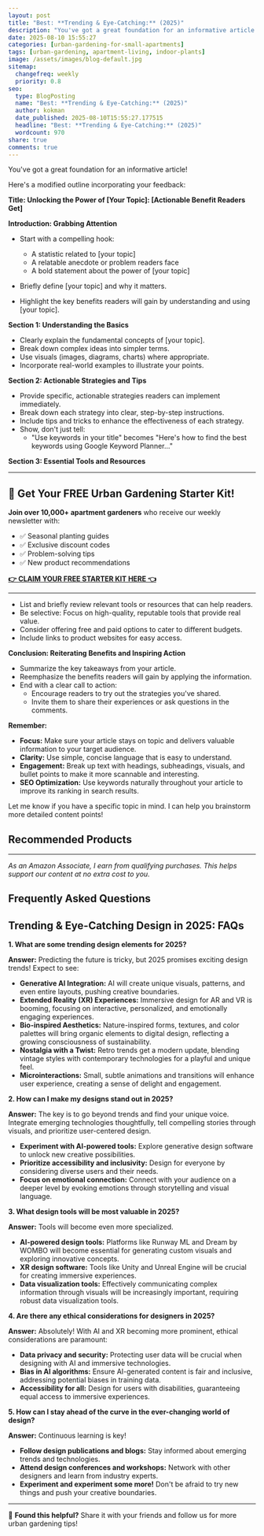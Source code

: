 ```yaml
---
layout: post
title: "Best: **Trending & Eye-Catching:** (2025)"
description: "You've got a great foundation for an informative article!..."
date: 2025-08-10 15:55:27 
categories: [urban-gardening-for-small-apartments]
tags: [urban-gardening, apartment-living, indoor-plants]
image: /assets/images/blog-default.jpg
sitemap:
  changefreq: weekly
  priority: 0.8
seo:
  type: BlogPosting
  name: "Best: **Trending & Eye-Catching:** (2025)"
  author: kokman
  date_published: 2025-08-10T15:55:27.177515
  headline: "Best: **Trending & Eye-Catching:** (2025)"
  wordcount: 970
share: true
comments: true
---
```


You've got a great foundation for an informative article!  

Here's a modified outline incorporating your feedback:

**Title:  Unlocking the Power of [Your Topic]:  [Actionable Benefit Readers Get]**

**Introduction: Grabbing Attention**

*  Start with a compelling hook: 
    * A statistic related to [your topic]
    * A relatable anecdote or problem readers face
    * A bold statement about the power of [your topic]

* Briefly define [your topic] and why it matters.
* Highlight the key benefits readers will gain by understanding and using [your topic].

**Section 1:  Understanding the Basics**

* Clearly explain the fundamental concepts of  [your topic]. 
* Break down complex ideas into simpler terms. 
* Use visuals (images, diagrams, charts) where appropriate.
* Incorporate real-world examples to illustrate your points.

**Section 2:  Actionable Strategies and Tips**

* Provide specific, actionable strategies readers can implement immediately.
* Break down each strategy into clear, step-by-step instructions.
* Include tips and tricks to enhance the effectiveness of each strategy. 
* Show, don't just tell:
    * "Use keywords in your title" becomes "Here's how to find the best keywords using Google Keyword Planner..."

**Section 3:  Essential Tools and Resources**



---

## 🌱 Get Your FREE Urban Gardening Starter Kit!

**Join over 10,000+ apartment gardeners** who receive our weekly newsletter with:
- ✅ Seasonal planting guides
- ✅ Exclusive discount codes
- ✅ Problem-solving tips
- ✅ New product recommendations

[**👉 CLAIM YOUR FREE STARTER KIT HERE 👈**](https://kokman078.github.io/my-ai-blog/newsletter)

---


*  List and briefly review relevant tools or resources that can help readers.
* Be selective: Focus on high-quality, reputable tools that provide real value.
* Consider offering free and paid options to cater to different budgets.
* Include links to product websites for easy access.

**Conclusion:  Reiterating Benefits and Inspiring Action**

*  Summarize the key takeaways from your article.
*  Reemphasize the benefits readers will gain by applying the information.
*  End with a clear call to action:
    *  Encourage readers to try out the strategies you've shared.
    *  Invite them to share their experiences or ask questions in the comments.



**Remember:**

* **Focus:** Make sure your article stays on topic and delivers valuable information to your target audience.
* **Clarity:** Use simple, concise language that is easy to understand.
* **Engagement:** Break up text with headings, subheadings, visuals, and bullet points to make it more scannable and interesting.
* **SEO Optimization:**  Use keywords naturally throughout your article to improve its ranking in search results. 



Let me know if you have a specific topic in mind. I can help you brainstorm more detailed content points!

## Recommended Products



---
*As an Amazon Associate, I earn from qualifying purchases. This helps support our content at no extra cost to you.*



## Frequently Asked Questions

##  Trending & Eye-Catching Design in 2025: FAQs

**1. What are some trending design elements for 2025?**

**Answer:**  Predicting the future is tricky, but 2025 promises exciting design trends! Expect to see:

* **Generative AI Integration:** AI will create unique visuals, patterns, and even entire layouts, pushing creative boundaries.
* **Extended Reality (XR) Experiences:** Immersive design for AR and VR is booming, focusing on interactive, personalized, and emotionally engaging experiences.
* **Bio-inspired Aesthetics:** Nature-inspired forms, textures, and color palettes will bring organic elements to digital design, reflecting a growing consciousness of sustainability.
* **Nostalgia with a Twist:**  Retro trends get a modern update, blending vintage styles with contemporary technologies for a playful and unique feel.
* **Microinteractions:**  Small, subtle animations and transitions will enhance user experience, creating a sense of delight and engagement.

**2.  How can I make my designs stand out in 2025?**

**Answer:**  The key is to go beyond trends and find your unique voice. Integrate emerging technologies thoughtfully, tell compelling stories through visuals, and prioritize user-centered design. 

* **Experiment with AI-powered tools:** Explore generative design software to unlock new creative possibilities.
* **Prioritize accessibility and inclusivity:**  Design for everyone by considering diverse users and their needs.
* **Focus on emotional connection:** Connect with your audience on a deeper level by evoking emotions through storytelling and visual language.

**3. What design tools will be most valuable in 2025?**

**Answer:**  Tools will become even more specialized.

* **AI-powered design tools:** Platforms like Runway ML and Dream by WOMBO will become essential for generating custom visuals and exploring innovative concepts.
* **XR design software:** Tools like Unity and Unreal Engine will be crucial for creating immersive experiences.
* **Data visualization tools:**  Effectively communicating complex information through visuals will be increasingly important, requiring robust data visualization tools.

**4.  Are there any ethical considerations for designers in 2025?**

**Answer:** Absolutely! With AI and XR becoming more prominent, ethical considerations are paramount:

* **Data privacy and security:** Protecting user data will be crucial when designing with AI and immersive technologies.
* **Bias in AI algorithms:** Ensure AI-generated content is fair and inclusive, addressing potential biases in training data.
* **Accessibility for all:**  Design for users with disabilities, guaranteeing equal access to immersive experiences.


**5. How can I stay ahead of the curve in the ever-changing world of design?**

**Answer:** Continuous learning is key!

* **Follow design publications and blogs:**  Stay informed about emerging trends and technologies.
* **Attend design conferences and workshops:**  Network with other designers and learn from industry experts.
* **Experiment and experiment some more!**  Don't be afraid to try new things and push your creative boundaries.

<script type="application/ld+json">
{
  "@context": "https://schema.org",
  "@type": "BlogPosting",
  "headline": "Best: **Trending & Eye-Catching:** (2025)",
  "author": {
    "@type": "Person",
    "name": "kokman"
  },
  "datePublished": "2025-08-10T15:55:27.175922",
  "dateModified": "2025-08-10T15:55:27.175922",
  "publisher": {
    "@type": "Organization",
    "name": "Urban Garden Pro",
    "url": "https://kokman078.github.io/my-ai-blog"
  },
  "wordCount": 886,
  "articleBody": "You've got a great foundation for an informative article!  \n\nHere's a modified outline incorporating your feedback:\n\n**Title:  Unlocking the Power of [Your Topic]:  [Actionable Benefit Readers Get]**\n..."
}
</script>


---

🚀 **Found this helpful?** Share it with your friends and follow us for more urban gardening tips!

